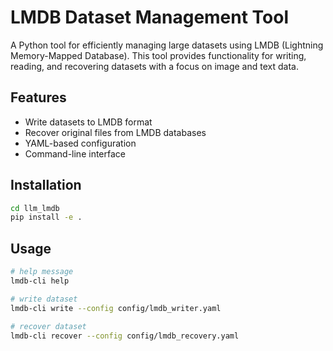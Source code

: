 # LMDB Dataset Management Tool

A Python tool for efficiently managing large datasets using LMDB (Lightning Memory-Mapped Database). This tool provides functionality for writing, reading, and recovering datasets with a focus on image and text data.

## Features

- Write datasets to LMDB format
- Recover original files from LMDB databases
- YAML-based configuration
- Command-line interface

## Installation

```sh
cd llm_lmdb
pip install -e .
```

## Usage

```sh
# help message
lmdb-cli help

# write dataset
lmdb-cli write --config config/lmdb_writer.yaml

# recover dataset
lmdb-cli recover --config config/lmdb_recovery.yaml
```



